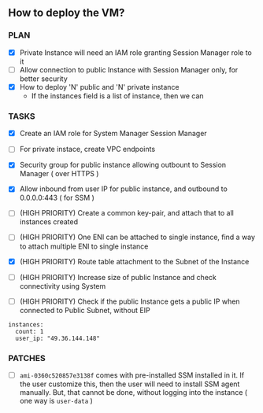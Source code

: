 ## How to deploy the VM?

### PLAN
- [x] Private Instance will need an IAM role granting Session Manager role to it
- [ ] Allow connection to public Instance with Session Manager only, for better security
- [x] How to deploy 'N' public and 'N' private instance
  - If the instances field is a list of instance, then we can

### TASKS
- [x] Create an IAM role for System Manager Session Manager
- [ ] For private instace, create VPC endpoints
- [x] Security group for public instance allowing outbount to Session Manager ( over HTTPS )
- [x] Allow inbound from user IP for public instance, and outbound to 0.0.0.0:443 ( for SSM )

- [ ] (HIGH PRIORITY) Create a common key-pair, and attach that to all instances created
- [ ] (HIGH PRIORITY) One ENI can be attached to single instance, find a way to attach multiple ENI to single instance
- [x] (HIGH PRIORITY) Route table attachment to the Subnet of the Instance
- [ ] (HIGH PRIORITY) Increase size of public Instance and check connectivity using System
- [ ] (HIGH PRIORITY) Check if the public Instance gets a public IP when connected to Public Subnet, without EIP

```
instances:
  count: 1
  user_ip: "49.36.144.148"
```


### PATCHES
- [ ] `ami-0360c520857e3138f` comes with pre-installed SSM installed in it. If the user customize this, then the user will need to install SSM agent manually. But, that cannot be done, without logging into the instance ( one way is `user-data` )
